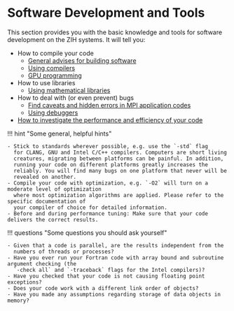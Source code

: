 # Software Development and Tools

This section provides you with the basic knowledge and tools for software development
on the ZIH systems.
It will tell you:

- How to compile your code
    - [General advises for building software](building_software.md)
    - [Using compilers](compilers.md)
    - [GPU programming](gpu_programming.md)
- How to use libraries
    - [Using mathematical libraries](math_libraries.md)
- How to deal with (or even prevent) bugs
    - [Find caveats and hidden errors in MPI application codes](mpi_usage_error_detection.md)
    - [Using debuggers](debuggers.md)
- [How to investigate the performance and efficiency of your code](performance_engineering_overview.md)

!!! hint "Some general, helpful hints"

    - Stick to standards wherever possible, e.g. use the `-std` flag
      for CLANG, GNU and Intel C/C++ compilers. Computers are short living
      creatures, migrating between platforms can be painful. In addition,
      running your code on different platforms greatly increases the
      reliably. You will find many bugs on one platform that never will be
      revealed on another.
    - Compile your code with optimization, e.g. `-O2` will turn on a moderate level of optimization
      where most optimization algorithms are applied. Please refer to the specific documentation of
      your compiler of choice for detailed information.
    - Before and during performance tuning: Make sure that your code delivers the correct results.

!!! questions "Some questions you should ask yourself"

    - Given that a code is parallel, are the results independent from the
      numbers of threads or processes?
    - Have you ever run your Fortran code with array bound and subroutine argument checking (the
      `-check all` and `-traceback` flags for the Intel compilers)?
    - Have you checked that your code is not causing floating point exceptions?
    - Does your code work with a different link order of objects?
    - Have you made any assumptions regarding storage of data objects in memory?
